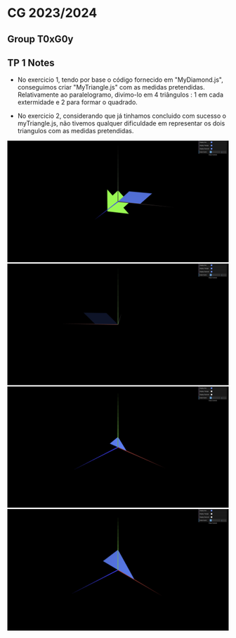 # CG 2023/2024

## Group T0xG0y

## TP 1 Notes

- No exercicio 1, tendo por base o código fornecido em "MyDiamond.js", conseguimos criar "MyTriangle.js" com as medidas pretendidas. Relativamente ao paralelogramo, divimo-lo em 4 triângulos : 1 em cada extermidade e 2 para formar o quadrado. 

- No exercicio 2, considerando que já tinhamos concluido com sucesso o myTriangle.js, não tivemos qualquer dificuldade em representar os dois triangulos com as medidas pretendidas.

![Screenshot 1.1](screenshots/cg-TP01-tp1-1_1.png)
![Screenshot 1.2](screenshots/cg-TP01-tp1-1_2.png)
![Screenshot 1.3](screenshots/cg-TP01-tp1-1_3.png)
![Screenshot 1.4](screenshots/cg-TP01-tp1-1_4.png)
